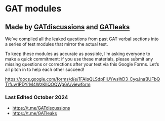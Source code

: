# GAT modules
## Made by [GATdiscussions](https://t.me/GATdiscussions) and [GATleaks](https://t.me/GATleaks)

We’ve compiled all the leaked questions from past GAT verbal sections into a series of test modules that mirror the actual test. 

To keep these modules as accurate as possible, I’m asking everyone to make a quick commitment: if you use these materials, please submit any missing questions or corrections after your test via this Google Forms. Let’s all pitch in to help each other succeed!

https://docs.google.com/forms/d/e/1FAIpQLSdpFlUYwslhD3_CyqJnaBUFbQTrfuw1PDYrM4WzKlIQOQWg6A/viewform

### Last Edited October 2024
- https://t.me/GATdiscussions
- https://t.me/GATleaks
